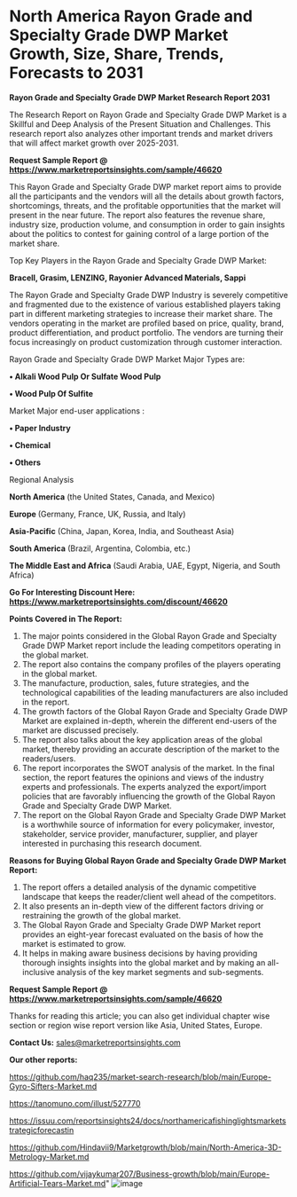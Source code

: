 # North America Rayon Grade and Specialty Grade DWP Market Growth, Size, Share, Trends, Forecasts to 2031

<strong>Rayon Grade and Specialty Grade DWP Market Research Report 2031</strong>

The Research Report on Rayon Grade and Specialty Grade DWP Market is a Skillful and Deep Analysis of the Present Situation and Challenges. This research report also analyzes other important trends and market drivers that will affect market growth over 2025-2031.

<strong>Request Sample Report @ <a href=https://www.marketreportsinsights.com/sample/46620>https://www.marketreportsinsights.com/sample/46620</a></strong>

This Rayon Grade and Specialty Grade DWP market report aims to provide all the participants and the vendors will all the details about growth factors, shortcomings, threats, and the profitable opportunities that the market will present in the near future. The report also features the revenue share, industry size, production volume, and consumption in order to gain insights about the politics to contest for gaining control of a large portion of the market share.

Top Key Players in the Rayon Grade and Specialty Grade DWP Market:

<strong>Bracell, Grasim, LENZING, Rayonier Advanced Materials, Sappi</strong>

The Rayon Grade and Specialty Grade DWP Industry is severely competitive and fragmented due to the existence of various established players taking part in different marketing strategies to increase their market share. The vendors operating in the market are profiled based on price, quality, brand, product differentiation, and product portfolio. The vendors are turning their focus increasingly on product customization through customer interaction.

Rayon Grade and Specialty Grade DWP Market Major Types are:

<strong>•  Alkali Wood Pulp Or Sulfate Wood Pulp

•  Wood Pulp Of Sulfite</strong>

Market Major end-user applications :

<strong>•  Paper Industry

•  Chemical

•  Others</strong>

Regional Analysis

</u><strong><b>North America</b></strong> (the United States, Canada, and Mexico)

<strong><b>Europe </b></strong>(Germany, France, UK, Russia, and Italy)

<strong><b>Asia-Pacific</b></strong> (China, Japan, Korea, India, and Southeast Asia)

<strong><b>South America</b></strong> (Brazil, Argentina, Colombia, etc.)

<strong><b>The Middle East and Africa</b></strong> (Saudi Arabia, UAE, Egypt, Nigeria, and South Africa)

<strong>Go For Interesting Discount Here: <a href=https://www.marketreportsinsights.com/discount/46620>https://www.marketreportsinsights.com/discount/46620</a></strong>

<strong>Points Covered in The Report:</strong>
<ol>
  <li>The major points considered in the Global Rayon Grade and Specialty Grade DWP Market report include the leading competitors operating in the global market.</li>
  <li>The report also contains the company profiles of the players operating in the global market.</li>
  <li>The manufacture, production, sales, future strategies, and the technological capabilities of the leading manufacturers are also included in the report.</li>
  <li>The growth factors of the Global Rayon Grade and Specialty Grade DWP Market are explained in-depth, wherein the different end-users of the market are discussed precisely.</li>
  <li>The report also talks about the key application areas of the global market, thereby providing an accurate description of the market to the readers/users.</li>
  <li>The report incorporates the SWOT analysis of the market. In the final section, the report features the opinions and views of the industry experts and professionals. The experts analyzed the export/import policies that are favorably influencing the growth of the Global Rayon Grade and Specialty Grade DWP Market.</li>
  <li>The report on the Global Rayon Grade and Specialty Grade DWP Market is a worthwhile source of information for every policymaker, investor, stakeholder, service provider, manufacturer, supplier, and player interested in purchasing this research document.</li>
</ol>
<strong>Reasons for Buying Global Rayon Grade and Specialty Grade DWP Market Report:</strong>

<ol>
  <li>The report offers a detailed analysis of the dynamic competitive landscape that keeps the reader/client well ahead of the competitors.</li>
  <li>It also presents an in-depth view of the different factors driving or restraining the growth of the global market.</li>
  <li>The Global Rayon Grade and Specialty Grade DWP Market report provides an eight-year forecast evaluated on the basis of how the market is estimated to grow.</li>
  <li>It helps in making aware business decisions by having providing thorough insights insights into the global market and by making an all-inclusive analysis of the key market segments and sub-segments.</li>
</ol>
<strong>Request Sample Report @ <a href=https://www.marketreportsinsights.com/sample/46620>https://www.marketreportsinsights.com/sample/46620</a></strong>


Thanks for reading this article; you can also get individual chapter wise section or region wise report version like Asia, United States, Europe.

<strong>Contact Us:</strong>
sales@marketreportsinsights.com

<strong>Our other reports:</strong>

<a href=https://github.com/haq235/market-search-research/blob/main/Europe-Gyro-Sifters-Market.md>https://github.com/haq235/market-search-research/blob/main/Europe-Gyro-Sifters-Market.md</a>

<a href=https://tanomuno.com/illust/527770>https://tanomuno.com/illust/527770</a>

<a href=https://issuu.com/reportsinsights24/docs/northamericafishinglightsmarketstrategicforecastin>https://issuu.com/reportsinsights24/docs/northamericafishinglightsmarketstrategicforecastin</a>

<a href=https://github.com/Hindavii9/Marketgrowth/blob/main/North-America-3D-Metrology-Market.md>https://github.com/Hindavii9/Marketgrowth/blob/main/North-America-3D-Metrology-Market.md</a>

<a href=https://github.com/vijaykumar207/Business-growth/blob/main/Europe-Artificial-Tears-Market.md>https://github.com/vijaykumar207/Business-growth/blob/main/Europe-Artificial-Tears-Market.md</a>"
![image](https://github.com/user-attachments/assets/f5b9fa7e-ac1f-4090-ae98-f9430b6b66f2)
